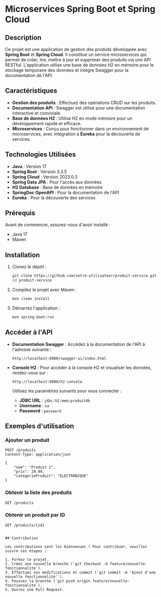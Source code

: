 # Microservices Spring Boot et Spring Cloud

## Description

Ce projet est une application de gestion des produits développée avec **Spring Boot** et **Spring Cloud**. Il constitue un service microservices qui permet de créer, lire, mettre à jour et supprimer des produits via une API RESTful. L'application utilise une base de données H2 en mémoire pour le stockage temporaire des données et intègre Swagger pour la documentation de l'API.

## Caractéristiques

- **Gestion des produits** : Effectuez des opérations CRUD sur les produits.
- **Documentation API** : Swagger est utilisé pour une documentation interactive et conviviale.
- **Base de données H2** : Utilise H2 en mode mémoire pour un développement rapide et efficace.
- **Microservices** : Conçu pour fonctionner dans un environnement de microservices, avec intégration à **Eureka** pour la découverte de services.

## Technologies Utilisées

- **Java** : Version 17
- **Spring Boot** : Version 3.3.5
- **Spring Cloud** : Version 2023.0.3
- **Spring Data JPA** : Pour l'accès aux données
- **H2 Database** : Base de données en mémoire
- **SpringDoc OpenAPI** : Pour la documentation de l'API
- **Eureka** : Pour la découverte des services

## Prérequis

Avant de commencer, assurez-vous d'avoir installé :

- Java 17
- Maven

## Installation

1. Clonez le dépôt :

   ```bash
   git clone https://github.com/votre-utilisateur/produit-service.git
   cd produit-service
   ```

2. Compilez le projet avec Maven :

   ```bash
   mvn clean install
   ```

3. Démarrez l'application :

   ```bash
   mvn spring-boot:run
   ```

## Accéder à l'API

- **Documentation Swagger** : Accédez à la documentation de l'API à l'adresse suivante :
  ```
  http://localhost:8080/swagger-ui/index.html
  ```

- **Console H2** : Pour accéder à la console H2 et visualiser les données, rendez-vous sur :
  ```
  http://localhost:8080/h2-console
  ```

  Utilisez les paramètres suivants pour vous connecter :
  - **JDBC URL** : `jdbc:h2:mem:produitdb`
  - **Username** : `sa`
  - **Password** : `password`

## Exemples d'utilisation

### Ajouter un produit

```http
POST /produits
Content-Type: application/json

{
    "nom": "Produit 1",
    "prix": 29.99,
    "categorieProduit": "ELECTRONIQUE"
}
```

### Obtenir la liste des produits

```http
GET /produits
```

### Obtenir un produit par ID

```http
GET /produits/{id}


## Contribution

Les contributions sont les bienvenues ! Pour contribuer, veuillez suivre ces étapes :

1. Forkez le projet.
2. Créez une nouvelle branche (`git checkout -b feature/nouvelle-fonctionnalite`).
3. Effectuez vos modifications et commit (`git commit -m 'Ajout d'une nouvelle fonctionnalité'`).
4. Poussez la branche (`git push origin feature/nouvelle-fonctionnalite`).
5. Ouvrez une Pull Request.



